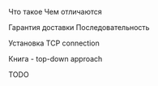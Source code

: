 Что такое
Чем отличаются

Гарантия доставки
Последовательность

Установка TCP connection

Книга - top-down approach

TODO
